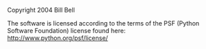 Copyright 2004 Bill Bell

The software is licensed according to the terms of the PSF (Python Software Foundation) license found here: http://www.python.org/psf/license/